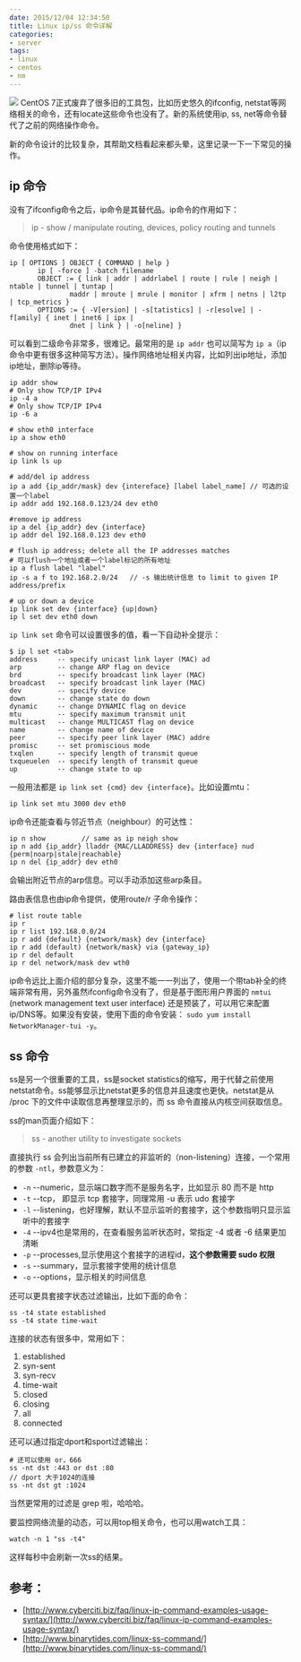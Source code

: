 ```yaml
---
date: 2015/12/04 12:34:50
title: Linux ip/ss 命令详解
categories:
- server
tags:
- linux
- centos
- nm
---
```

![](/images/linux-logo.png)
CentOS 7正式废弃了很多旧的工具包，比如历史悠久的ifconfig, netstat等网络相关的命令，还有locate这些命令也没有了。新的系统使用ip, ss, net等命令替代了之前的网络操作命令。

新的命令设计的比较复杂，其帮助文档看起来都头晕，这里记录一下一下常见的操作。

## ip 命令
没有了ifconfig命令之后，ip命令是其替代品。ip命令的作用如下：

> ip - show / manipulate routing, devices, policy routing and tunnels

命令使用格式如下：

```
ip [ OPTIONS ] OBJECT { COMMAND | help }
       ip [ -force ] -batch filename
       OBJECT := { link | addr | addrlabel | route | rule | neigh | ntable | tunnel | tuntap |
               maddr | mroute | mrule | monitor | xfrm | netns | l2tp | tcp_metrics }
       OPTIONS := { -V[ersion] | -s[tatistics] | -r[esolve] | -f[amily] { inet | inet6 | ipx |
               dnet | link } | -o[neline] }
```
可以看到二级命令非常多，很难记。最常用的是 `ip addr` 也可以简写为 `ip a`（ip命令中更有很多这种简写方法）。操作网络地址相关内容，比如列出ip地址，添加ip地址，删除ip等待。

```
ip addr show
# Only show TCP/IP IPv4
ip -4 a
# Only show TCP/IP IPv4
ip -6 a

# show eth0 interface
ip a show eth0

# show on running interface
ip link ls up

# add/del ip address
ip a add {ip_addr/mask} dev {intereface} [label label_name] // 可选的设置一个label
ip addr add 192.168.0.123/24 dev eth0

#remove ip address
ip a del {ip_addr} dev {interface}
ip addr del 192.168.0.123 dev eth0

# flush ip address; delete all the IP addresses matches
# 可以flush一个地址或者一个label标记的所有地址
ip a flush label "label"
ip -s a f to 192.168.2.0/24   // -s 输出统计信息 to limit to given IP address/prefix

# up or down a device
ip link set dev {interface} {up|down}
ip l set dev eth0 down
```

`ip link set` 命令可以设置很多的值，看一下自动补全提示：

```
$ ip l set <tab>
address     -- specify unicast link layer (MAC) ad
arp         -- change ARP flag on device
brd         -- specify broadcast link layer (MAC) 
broadcast   -- specify broadcast link layer (MAC) 
dev         -- specify device
down        -- change state do down
dynamic     -- change DYNAMIC flag on device
mtu         -- specify maximum transmit unit
multicast   -- change MULTICAST flag on device
name        -- change name of device
peer        -- specify peer link layer (MAC) addre
promisc     -- set promiscious mode
txqlen      -- specify length of transmit queue
txqueuelen  -- specify length of transmit queue
up          -- change state to up
```
一般用法都是 `ip link set {cmd} dev {interface}`。比如设置mtu：

```
ip link set mtu 3000 dev eth0
```

ip命令还能查看与邻近节点（neighbour）的可达性：

```
ip n show         // same as ip neigh show
ip n add {ip_addr} lladdr {MAC/LLADDRESS} dev {interface} nud {perm|noarp|stale|reachable}
ip n del {ip_addr} dev eth0
```
会输出附近节点的arp信息。可以手动添加这些arp条目。

路由表信息也由ip命令提供，使用route/r 子命令操作：

```
# list route table
ip r
ip r list 192.168.0.0/24
ip r add {default} {network/mask} dev {interface}
ip r add (default) {network/mask} via {gateway_ip}
ip r del default
ip r del network/mask dev wth0
```
ip命令远比上面介绍的部分复杂，这里不能一一列出了，使用一个带tab补全的终端非常有用，另外虽然ifconfig命令没有了，但是基于图形用户界面的 `nmtui` (network management text user interface) 还是预装了，可以用它来配置ip/DNS等。如果没有安装，使用下面的命令安装： `sudo yum install NetworkManager-tui -y`。

## ss 命令
ss是另一个很重要的工具，ss是socket statistics的缩写，用于代替之前使用netstat命令。ss能够显示比netstat更多的信息并且速度也更快。netstat是从 /proc 下的文件中读取信息再整理显示的，而 ss 命令直接从内核空间获取信息。

ss的man页面介绍如下：

> ss - another utility to investigate sockets

直接执行 ss 会列出当前所有已建立的非监听的（non-listening）连接，一个常用的参数 `-ntl`，参数意义为：

- `-n` --numeric，显示端口数字而不是服务名字，比如显示 80 而不是 http
- `-t` --tcp， 即显示 tcp 套接字，同理常用 -u 表示 udo 套接字
- `-l` --listening，也好理解，默认不显示监听的套接字，这个参数指明只显示监听中的套接字
- `-4` --ipv4也是常用的，在查看服务监听状态时，常指定 -4 或者 -6 结果更加清晰
- `-p` --processes,显示使用这个套接字的进程id，**这个参数需要 sudo 权限**
- `-s` --summary，显示套接字使用的统计信息
- `-o` --options，显示相关的时间信息

还可以更具套接字状态过滤输出，比如下面的命令：

```
ss -t4 state established
ss -t4 state time-wait
```
连接的状态有很多中，常用如下：

1. established
2. syn-sent
3. syn-recv
4. time-wait
5. closed
6. closing
7. all
8. connected

还可以通过指定dport和sport过滤输出：

```
# 还可以使用 or，666
ss -nt dst :443 or dst :80
// dport 大于1024的连接
ss -nt dst gt :1024  
```
当然更常用的过滤是 grep 啦，哈哈哈。

要监控网络流量的动态，可以用top相关命令，也可以用watch工具：

```
watch -n 1 "ss -t4"
```
这样每秒中会刷新一次ss的结果。

## 参考：

- [http://www.cyberciti.biz/faq/linux-ip-command-examples-usage-syntax/](http://www.cyberciti.biz/faq/linux-ip-command-examples-usage-syntax/)
- [http://www.binarytides.com/linux-ss-command/](http://www.binarytides.com/linux-ss-command/)

